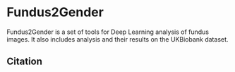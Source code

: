 # Fundus2Gender

Fundus2Gender is a set of tools for Deep Learning analysis of fundus images. It also includes analysis and their results on the UKBiobank dataset. 


Citation
--------
